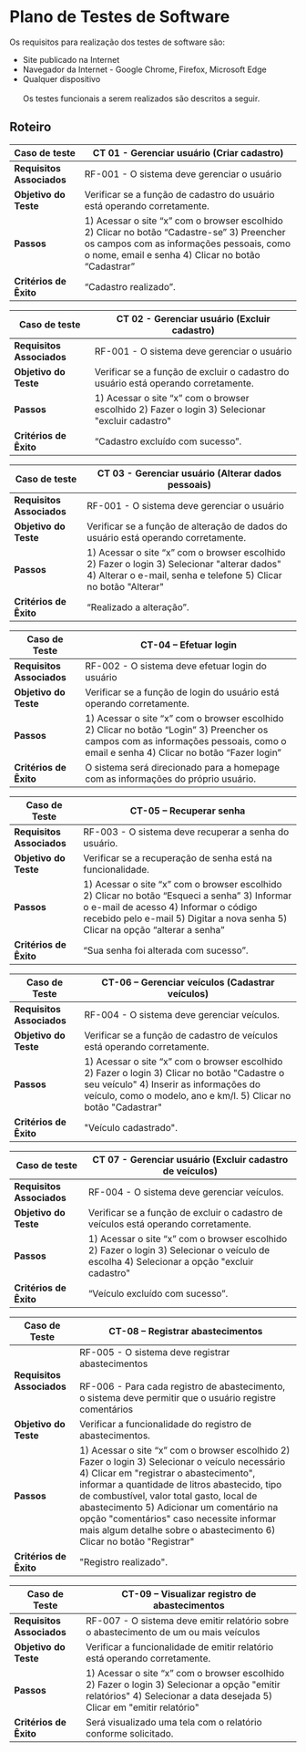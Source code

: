 # Plano de Testes de Software

Os requisitos para realização dos testes de software são:
- Site publicado na Internet
- Navegador da Internet - Google Chrome, Firefox, Microsoft Edge
- Qualquer dispositivo <br> <br> Os testes funcionais a serem realizados são descritos a seguir.

## Roteiro

|Caso de teste     | CT 01 - Gerenciar usuário (Criar cadastro) |
|--------------------|----------------------------------------------------------------------|
|**Requisitos Associados** | 	 RF-001 - O sistema deve gerenciar o usuário
|**Objetivo do Teste** | Verificar se a função de cadastro do usuário está operando corretamente. |
|**Passos**  |	1) Acessar o site “x” com o browser escolhido 2) Clicar no botão “Cadastre-se” 3) Preencher os campos com as informações pessoais, como o nome, email e senha 4) Clicar no botão “Cadastrar” |
|**Critérios de Êxito** | “Cadastro realizado”. |

|Caso de teste     | CT 02 - Gerenciar usuário (Excluir cadastro) |
|--------------------|----------------------------------------------------------------------|
|**Requisitos Associados** | 	 RF-001 - O sistema deve gerenciar o usuário
|**Objetivo do Teste** | Verificar se a função de excluir o cadastro do usuário está operando corretamente.|
|**Passos**  |	1) Acessar o site “x” com o browser escolhido 2) Fazer o login 3) Selecionar "excluir cadastro" |
|**Critérios de Êxito** | “Cadastro excluído com sucesso”. |

|Caso de teste     | CT 03 - Gerenciar usuário (Alterar dados pessoais) |
|--------------------|----------------------------------------------------------------------|
|**Requisitos Associados** | 	 RF-001 - O sistema deve gerenciar o usuário
|**Objetivo do Teste** | Verificar se a função de alteração de dados do usuário está operando corretamente. |
|**Passos**  |	1) Acessar o site “x” com o browser escolhido 2) Fazer o login 3) Selecionar "alterar dados" 4) Alterar o e-mail, senha e telefone 5) Clicar no botão "Alterar" |
|**Critérios de Êxito** | “Realizado a alteração”. |

|Caso de Teste |CT-04 – Efetuar login |
|--------------------|----------------------------------------------------------------------|
|**Requisitos Associados** | RF-002 - O sistema deve efetuar login do usuário |
|**Objetivo do Teste** | Verificar se a função de login do usuário está operando corretamente. |
|**Passos** | 1) Acessar o site “x” com o browser escolhido 2) Clicar no botão “Login” 3) Preencher os campos com as informações pessoais, como o email e senha  4) Clicar no botão “Fazer login” |
|**Critérios de Êxito** | O sistema será direcionado para a homepage com as informações do próprio usuário. |

|Caso de Teste |CT-05 – Recuperar senha |
|--------------------|----------------------------------------------------------------------|
|**Requisitos Associados** | RF-003 - O sistema deve recuperar a senha do usuário. |
|**Objetivo do Teste** | Verificar se a recuperação de senha está na funcionalidade. |
|**Passos** | 1) Acessar o site “x” com o browser escolhido 2) Clicar no botão “Esqueci a senha” 3) Informar o e-mail de acesso 4) Informar o código recebido pelo e-mail  5) Digitar a nova senha 5) Clicar na opção “alterar a senha”  |
|**Critérios de Êxito** | “Sua senha foi alterada com sucesso”. |

|Caso de Teste |CT-06 – Gerenciar veículos (Cadastrar veículos) |
|--------------------|----------------------------------------------------------------------|
|**Requisitos Associados** | RF-004 - O sistema deve gerenciar veículos. |
|**Objetivo do Teste** | Verificar se a função de cadastro de veículos está operando corretamente. |
|**Passos** | 1) Acessar o site “x” com o browser escolhido 2) Fazer o login 3) Clicar no botão "Cadastre o seu veículo" 4) Inserir as informações do veículo, como o modelo, ano e km/l.  5) Clicar no botão "Cadastrar" |
|**Critérios de Êxito** | "Veículo cadastrado". |

|Caso de teste |CT 07 - Gerenciar usuário (Excluir cadastro de veículos) |
|--------------------|----------------------------------------------------------------------|
|**Requisitos Associados** | 	 RF-004 - O sistema deve gerenciar veículos. |
|**Objetivo do Teste** | Verificar se a função de excluir o cadastro de veículos está operando corretamente. |
|**Passos**  |	1) Acessar o site “x” com o browser escolhido 2) Fazer o login 3) Selecionar o veículo de escolha 4) Selecionar a opção "excluir cadastro" |
|**Critérios de Êxito** | “Veículo excluído com sucesso”. |

|Caso de Teste |CT-08 – Registrar abastecimentos |
|--------------------|----------------------------------------------------------------------|
|**Requisitos Associados** | RF-005 - O sistema deve registrar abastecimentos <br><br> RF-006 - Para cada registro de abastecimento, o sistema deve permitir que o usuário registre comentários |
|**Objetivo do Teste** | Verificar a funcionalidade do registro de abastecimentos. |
|**Passos** |  1) Acessar o site “x” com o browser escolhido 2) Fazer o login 3) Selecionar o veículo necessário 4) Clicar em "registrar o abastecimento", informar a quantidade de litros abastecido, tipo de combustível, valor total gasto, local de abastecimento 5) Adicionar um comentário na opção "comentários" caso necessite informar mais algum detalhe sobre o abastecimento 6) Clicar no botão "Registrar" | 
|**Critérios de Êxito** | "Registro realizado". |

|Caso de Teste |CT-09 – Visualizar registro de abastecimentos |
|--------------------|----------------------------------------------------------------------|
|**Requisitos Associados** | RF-007 - O sistema deve emitir relatório sobre o abastecimento de um ou mais veículos |
|**Objetivo do Teste** | Verificar a funcionalidade de emitir relatório está operando corretamente. |
|**Passos** |  1) Acessar o site “x” com o browser escolhido 2) Fazer o login 3) Selecionar a opção "emitir relatórios" 4) Selecionar a data desejada  5) Clicar em "emitir relatório"  | 
|**Critérios de Êxito** | Será visualizado uma tela com o relatório conforme solicitado. |




